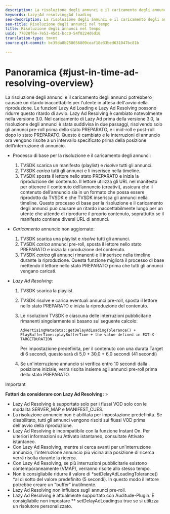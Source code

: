 ```yaml
---
description: La risoluzione degli annunci e il caricamento degli annunci potrebbero causare un ritardo inaccettabile per l'utente in attesa dell'avvio della riproduzione. Le funzioni Lazy Ad Loading e Lazy Ad Resolving possono ridurre questo ritardo di avvio. Lazy Ad Resolving è cambiato notevolmente nella versione 3.0. Nel caricamento di Lazy Ad prima della versione 3.0, la risoluzione degli annunci è stata suddivisa in due passaggi, risolvendo solo gli annunci pre-roll prima dello stato PREPARATO, e i mid-roll e post-roll dopo lo stato PREPARATO. Questo è cambiato e le interruzioni di annuncio ora vengono risolte a un intervallo specificato prima della posizione dell'interruzione di annuncio.
keywords: Lazy;Ad resolving;Ad loading
seo-description: La risoluzione degli annunci e il caricamento degli annunci potrebbero causare un ritardo inaccettabile per l'utente in attesa dell'avvio della riproduzione. Le funzioni Lazy Ad Loading e Lazy Ad Resolving possono ridurre questo ritardo di avvio. Lazy Ad Resolving è cambiato notevolmente nella versione 3.0. Nel caricamento di Lazy Ad prima della versione 3.0, la risoluzione degli annunci è stata suddivisa in due passaggi, risolvendo solo gli annunci pre-roll prima dello stato PREPARATO, e i mid-roll e post-roll dopo lo stato PREPARATO. Questo è cambiato e le interruzioni di annuncio ora vengono risolte a un intervallo specificato prima della posizione dell'interruzione di annuncio.
seo-title: Risoluzione degli annunci nel tempo
title: Risoluzione degli annunci nel tempo
uuid: 77028f6e-7e53-45d1-bcc0-54f8224d6d18
translation-type: tm+mt
source-git-commit: bc35da8b258056809ceaf18e33bed631047bc81b

---
```



# Panoramica {#just-in-time-ad-resolving-overview}

La risoluzione degli annunci e il caricamento degli annunci potrebbero causare un ritardo inaccettabile per l&#39;utente in attesa dell&#39;avvio della riproduzione. Le funzioni Lazy Ad Loading e Lazy Ad Resolving possono ridurre questo ritardo di avvio. Lazy Ad Resolving è cambiato notevolmente nella versione 3.0. Nel caricamento di Lazy Ad prima della versione 3.0, la risoluzione degli annunci è stata suddivisa in due passaggi, risolvendo solo gli annunci pre-roll prima dello stato PREPARATO, e i mid-roll e post-roll dopo lo stato PREPARATO. Questo è cambiato e le interruzioni di annuncio ora vengono risolte a un intervallo specificato prima della posizione dell&#39;interruzione di annuncio.

* Processo di base per la risoluzione e il caricamento degli annunci:

   1. TVSDK scarica un manifesto (playlist) e *risolve* tutti gli annunci.
   1. TVSDK *carica* tutti gli annunci e li inserisce nella timeline.
   1. TVSDK sposta il lettore nello stato PREPARATO e inizia la riproduzione del contenuto.
   Il lettore utilizza gli URL nel manifesto per ottenere il contenuto dell’annuncio (creativi), assicura che il contenuto dell’annuncio sia in un formato che possa essere riprodotto da TVSDK e che TVSDK inserisca gli annunci nella timeline. Questo processo di base per la risoluzione e il caricamento degli annunci può causare un ritardo inaccettabilmente lungo per un utente che attende di riprodurre il proprio contenuto, soprattutto se il manifesto contiene diversi URL di annunci.

* *Caricamento* annuncio non aggiornato:

   1. TVSDK scarica una playlist e *risolve* tutti gli annunci.
   1. TVSDK *carica* annunci pre-roll, sposta il lettore nello stato PREPARATO e inizia la riproduzione del contenuto.
   1. TVSDK *carica* gli annunci rimanenti e li inserisce nella timeline durante la riproduzione.
   Questa funzione migliora il processo di base mettendo il lettore nello stato PREPARATO prima che tutti gli annunci vengano caricati.

* *Lazy Ad Resolving*:

   1. TVSDK scarica la playlist.
   1. TVSDK risolve e carica eventuali annunci pre-roll, sposta il lettore nello stato PREPARATO e inizia la riproduzione del contenuto.
   1. Le risoluzioni TVSDK e ciascuna delle interruzioni pubblicitarie rimanenti singolarmente si basano sul seguente calcolo:

      `AdvertisingMetadata::getDelayAdLoadingTolerance() + PlayBufferTime::playBufferTime + the value defined in EXT-X-TARGETDURATION`

      Per impostazione predefinita, per il contenuto con una durata Target di 6 secondi, questo sarà di 5,0 + 30,0 + 6,0 secondi (41 secondi)

   1. Se un&#39;interruzione annuncio si verifica entro 10 secondi dalla posizione iniziale, verrà risolta insieme agli annunci pre-roll prima dello stato PREPARATO.

>[!IMPORTANT]
>
>**Fattori da considerare con Lazy Ad Resolving:** >
>* Lazy Ad Resolving è supportato solo per i flussi VOD solo con le modalità SERVER_MAP e MANIFEST_CUES.
>* La risoluzione annuncio non è abilitata per impostazione predefinita. Se disabilitato, tutti gli annunci vengono risolti sui flussi VOD prima dell&#39;avvio della riproduzione.
>* Lazy Ad Resolving è incompatibile con la funzione Instant On. Per ulteriori informazioni su Attivato istantaneo, consultate Attivato istantaneo.
>* Con Lazy Ad Resolving, mentre si cerca avanti per un&#39;interruzione annuncio, l&#39;interruzione annuncio più vicina alla posizione di ricerca verrà risolta durante la ricerca.
>* Con Lazy Ad Resolving, se più interruzioni pubblicitarie esistono contemporaneamente (VMAP), verranno risolte allo stesso tempo.
>* Non è consigliabile ridurre il valore di *setDelayAdLoadingTolerance() *al di sotto del valore predefinito (5 secondi). In questo modo il lettore potrebbe creare un &quot;buffer&quot; inutilmente.
>* Lazy Ad Resolving non influisce sugli annunci pre-roll.
>* Lazy Ad Resolving è attualmente supportato con Auditude-Plugin. È consigliabile non impostare ** setDelayAdLoadingsu true se si utilizza un risolutore personalizzato.
>


